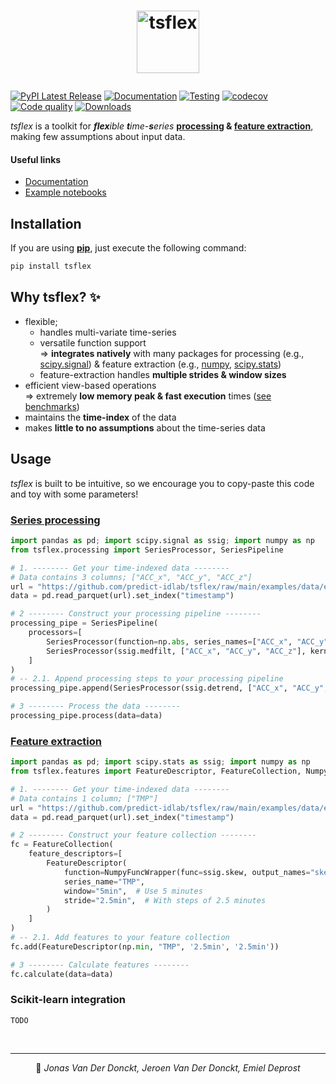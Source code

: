 # <p align="center"> <a href="https://predict-idlab.github.io/tsflex"><img alt="tsflex" src="https://raw.githubusercontent.com/predict-idlab/tsflex/main/docs/_static/logo.png" height="100"></a></p>

[![PyPI Latest Release](https://img.shields.io/pypi/v/tsflex.svg)](https://pypi.org/project/tsflex/)
[![Documentation](https://github.com/predict-idlab/tsflex/actions/workflows/deploy-docs.yml/badge.svg)](https://github.com/predict-idlab/tsflex/actions/workflows/deploy-docs.yml)
[![Testing](https://github.com/predict-idlab/tsflex/actions/workflows/test.yml/badge.svg)](https://github.com/predict-idlab/tsflex/actions/workflows/test.yml)
[![codecov](https://codecov.io/gh/predict-idlab/tsflex/branch/main/graph/badge.svg)](https://codecov.io/gh/predict-idlab/tsflex)
[![Code quality](https://img.shields.io/lgtm/grade/python/g/predict-idlab/tsflex.svg?logo=lgtm&logoWidth=18)](https://lgtm.com/projects/g/predict-idlab/tsflex/context:python)
[![Downloads](https://pepy.tech/badge/tsflex)](https://pepy.tech/project/tsflex)

*tsflex* is a toolkit for _**flex**ible **t**ime-**s**eries_ **[processing](https://predict-idlab.github.io/tsflex/processing) & [feature extraction](https://predict-idlab.github.io/tsflex/features)**, making few assumptions about input data. 

#### Useful links

- [Documentation](https://predict-idlab.github.io/tsflex/)
- [Example notebooks](https://github.com/predict-idlab/tsflex/tree/main/examples)

## Installation

If you are using [**pip**](https://pypi.org/project/tsflex/), just execute the following command:

```sh
pip install tsflex
```

## Why tsflex? ✨

* flexible;
    * handles multi-variate time-series
    * versatile function support  
      => **integrates natively** with many packages for processing (e.g., [scipy.signal](https://docs.scipy.org/doc/scipy/reference/tutorial/signal.html)) & feature extraction (e.g., [numpy](https://numpy.org/doc/stable/reference/routines.html), [scipy.stats](https://docs.scipy.org/doc/scipy/reference/tutorial/stats.html))
    * feature-extraction handles **multiple strides & window sizes**
* efficient view-based operations  
  => extremely **low memory peak & fast execution** times ([see benchmarks]())
    <!-- * faster than any existing library (single- & multi-core)
    * lower memory peak than any existing library (single- & multi-core) -->
* maintains the **time-index** of the data
* makes **little to no assumptions** about the time-series data

## Usage

_tsflex_ is built to be intuitive, so we encourage you to copy-paste this code and toy with some parameters!


### <a href="https://predict-idlab.github.io/tsflex/processing/#getting-started">Series processing</a>

```python
import pandas as pd; import scipy.signal as ssig; import numpy as np
from tsflex.processing import SeriesProcessor, SeriesPipeline

# 1. -------- Get your time-indexed data --------
# Data contains 3 columns; ["ACC_x", "ACC_y", "ACC_z"]
url = "https://github.com/predict-idlab/tsflex/raw/main/examples/data/empatica/acc.parquet"
data = pd.read_parquet(url).set_index("timestamp")

# 2 -------- Construct your processing pipeline --------
processing_pipe = SeriesPipeline(
    processors=[
        SeriesProcessor(function=np.abs, series_names=["ACC_x", "ACC_y", "ACC_z"]),
        SeriesProcessor(ssig.medfilt, ["ACC_x", "ACC_y", "ACC_z"], kernel_size=5)  # (with kwargs!)
    ]
)
# -- 2.1. Append processing steps to your processing pipeline
processing_pipe.append(SeriesProcessor(ssig.detrend, ["ACC_x", "ACC_y", "ACC_z"]))

# 3 -------- Process the data --------
processing_pipe.process(data=data)
```

### <a href="https://predict-idlab.github.io/tsflex/features/#getting-started">Feature extraction</a>

```python
import pandas as pd; import scipy.stats as ssig; import numpy as np
from tsflex.features import FeatureDescriptor, FeatureCollection, NumpyFuncWrapper

# 1. -------- Get your time-indexed data --------
# Data contains 1 column; ["TMP"]
url = "https://github.com/predict-idlab/tsflex/raw/main/examples/data/empatica/tmp.parquet"
data = pd.read_parquet(url).set_index("timestamp")

# 2 -------- Construct your feature collection --------
fc = FeatureCollection(
    feature_descriptors=[
        FeatureDescriptor(
            function=NumpyFuncWrapper(func=ssig.skew, output_names="skew"),
            series_name="TMP", 
            window="5min",  # Use 5 minutes 
            stride="2.5min",  # With steps of 2.5 minutes
        )
    ]
)
# -- 2.1. Add features to your feature collection
fc.add(FeatureDescriptor(np.min, "TMP", '2.5min', '2.5min'))

# 3 -------- Calculate features --------
fc.calculate(data=data)
```

### Scikit-learn integration

`TODO`

<br>

---

<p align="center">
👤 <i>Jonas Van Der Donckt, Jeroen Van Der Donckt, Emiel Deprost</i>
</p>


